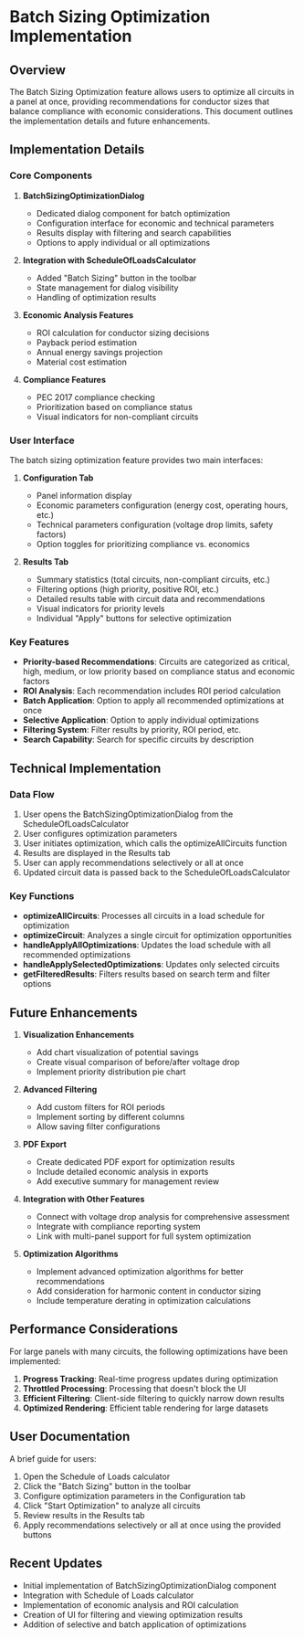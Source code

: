 # Batch Sizing Optimization Implementation

## Overview

The Batch Sizing Optimization feature allows users to optimize all circuits in a panel at once, providing recommendations for conductor sizes that balance compliance with economic considerations. This document outlines the implementation details and future enhancements.

## Implementation Details

### Core Components

1. **BatchSizingOptimizationDialog**
   - Dedicated dialog component for batch optimization
   - Configuration interface for economic and technical parameters
   - Results display with filtering and search capabilities
   - Options to apply individual or all optimizations

2. **Integration with ScheduleOfLoadsCalculator**
   - Added "Batch Sizing" button in the toolbar
   - State management for dialog visibility
   - Handling of optimization results

3. **Economic Analysis Features**
   - ROI calculation for conductor sizing decisions
   - Payback period estimation
   - Annual energy savings projection
   - Material cost estimation

4. **Compliance Features**
   - PEC 2017 compliance checking
   - Prioritization based on compliance status
   - Visual indicators for non-compliant circuits

### User Interface

The batch sizing optimization feature provides two main interfaces:

1. **Configuration Tab**
   - Panel information display
   - Economic parameters configuration (energy cost, operating hours, etc.)
   - Technical parameters configuration (voltage drop limits, safety factors)
   - Option toggles for prioritizing compliance vs. economics

2. **Results Tab**
   - Summary statistics (total circuits, non-compliant circuits, etc.)
   - Filtering options (high priority, positive ROI, etc.)
   - Detailed results table with circuit data and recommendations
   - Visual indicators for priority levels
   - Individual "Apply" buttons for selective optimization

### Key Features

- **Priority-based Recommendations**: Circuits are categorized as critical, high, medium, or low priority based on compliance status and economic factors
- **ROI Analysis**: Each recommendation includes ROI period calculation
- **Batch Application**: Option to apply all recommended optimizations at once
- **Selective Application**: Option to apply individual optimizations
- **Filtering System**: Filter results by priority, ROI period, etc.
- **Search Capability**: Search for specific circuits by description

## Technical Implementation

### Data Flow

1. User opens the BatchSizingOptimizationDialog from the ScheduleOfLoadsCalculator
2. User configures optimization parameters
3. User initiates optimization, which calls the optimizeAllCircuits function
4. Results are displayed in the Results tab
5. User can apply recommendations selectively or all at once
6. Updated circuit data is passed back to the ScheduleOfLoadsCalculator

### Key Functions

- **optimizeAllCircuits**: Processes all circuits in a load schedule for optimization
- **optimizeCircuit**: Analyzes a single circuit for optimization opportunities
- **handleApplyAllOptimizations**: Updates the load schedule with all recommended optimizations
- **handleApplySelectedOptimizations**: Updates only selected circuits
- **getFilteredResults**: Filters results based on search term and filter options

## Future Enhancements

1. **Visualization Enhancements**
   - Add chart visualization of potential savings
   - Create visual comparison of before/after voltage drop
   - Implement priority distribution pie chart

2. **Advanced Filtering**
   - Add custom filters for ROI periods
   - Implement sorting by different columns
   - Allow saving filter configurations

3. **PDF Export**
   - Create dedicated PDF export for optimization results
   - Include detailed economic analysis in exports
   - Add executive summary for management review

4. **Integration with Other Features**
   - Connect with voltage drop analysis for comprehensive assessment
   - Integrate with compliance reporting system
   - Link with multi-panel support for full system optimization

5. **Optimization Algorithms**
   - Implement advanced optimization algorithms for better recommendations
   - Add consideration for harmonic content in conductor sizing
   - Include temperature derating in optimization calculations

## Performance Considerations

For large panels with many circuits, the following optimizations have been implemented:

1. **Progress Tracking**: Real-time progress updates during optimization
2. **Throttled Processing**: Processing that doesn't block the UI
3. **Efficient Filtering**: Client-side filtering to quickly narrow down results
4. **Optimized Rendering**: Efficient table rendering for large datasets

## User Documentation

A brief guide for users:

1. Open the Schedule of Loads calculator
2. Click the "Batch Sizing" button in the toolbar
3. Configure optimization parameters in the Configuration tab
4. Click "Start Optimization" to analyze all circuits
5. Review results in the Results tab
6. Apply recommendations selectively or all at once using the provided buttons

## Recent Updates

- Initial implementation of BatchSizingOptimizationDialog component
- Integration with Schedule of Loads calculator
- Implementation of economic analysis and ROI calculation
- Creation of UI for filtering and viewing optimization results
- Addition of selective and batch application of optimizations 